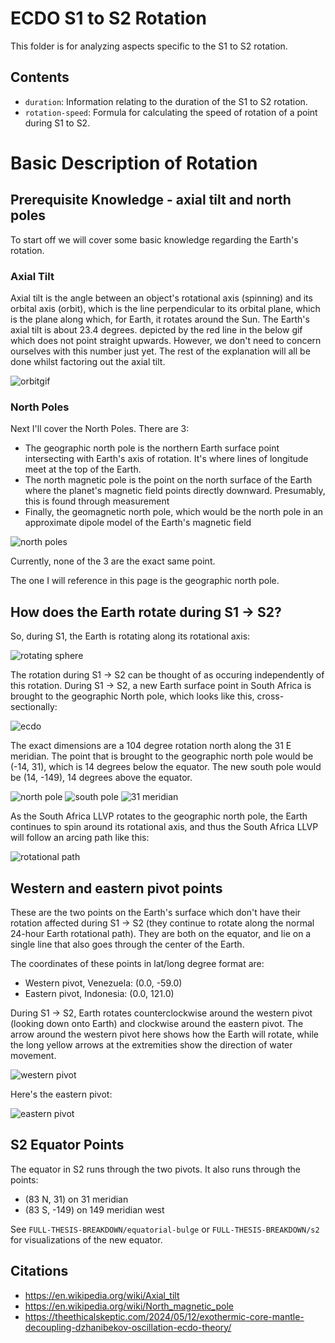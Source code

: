 # ECDO S1 to S2 Rotation

This folder is for analyzing aspects specific to the S1 to S2 rotation.

## Contents

- `duration`: Information relating to the duration of the S1 to S2 rotation.
- `rotation-speed`: Formula for calculating the speed of rotation of a point during S1 to S2.

# Basic Description of Rotation

## Prerequisite Knowledge - axial tilt and north poles

To start off we will cover some basic knowledge regarding the Earth's rotation.

### Axial Tilt

Axial tilt is the angle between an object's rotational axis (spinning) and its orbital axis (orbit), which is the line perpendicular to its orbital plane, which is the plane along which, for Earth, it rotates around the Sun. The Earth's axial tilt is about 23.4 degrees. depicted by the red line in the below gif which does not point straight upwards. However, we don't need to concern ourselves with this number just yet. The rest of the explanation will all be done whilst factoring out the axial tilt.

![orbitgif](img/earth-orbit.gif)

### North Poles

Next I'll cover the North Poles. There are 3:
- The geographic north pole is the northern Earth surface point intersecting with Earth's axis of rotation. It's where lines of longitude meet at the top of the Earth.
- The north magnetic pole is the point on the north surface of the Earth where the planet's magnetic field points directly downward. Presumably, this is found through measurement
- Finally, the geomagnetic north pole, which would be the north pole in an approximate dipole model of the Earth's magnetic field

![north poles](img/north-poles.png "north poles")

Currently, none of the 3 are the exact same point.

The one I will reference in this page is the geographic north pole.

## How does the Earth rotate during S1 -> S2?

So, during S1, the Earth is rotating along its rotational axis:

![rotating sphere](img/rotation.gif)

The rotation during S1 -> S2 can be thought of as occuring independently of this rotation. During S1 -> S2, a new Earth surface point in South Africa is brought to the geographic North pole, which looks like this, cross-sectionally:

![ecdo](img/ecdo-rotation.webp "ecdo")

The exact dimensions are a 104 degree rotation north along the 31 E meridian. The point that is brought to the geographic north pole would be (-14, 31), which is 14 degrees below the equator. The new south pole would be (14, -149), 14 degrees above the equator.

![north pole](img/north-pole.png "north pole")
![south pole](img/south-pole.png "south pole")
![31 meridian](img/31-meridian.webp "31 meridian")

As the South Africa LLVP rotates to the geographic north pole, the Earth continues to spin around its rotational axis, and thus the South Africa LLVP will follow an arcing path like this:

![rotational path](img/rotational-path.png "north pole rotation path")

## Western and eastern pivot points

These are the two points on the Earth's surface which don't have their rotation affected during S1 -> S2 (they continue to rotate along the normal 24-hour Earth rotational path). They are both on the equator, and lie on a single line that also goes through the center of the Earth.

The coordinates of these points in lat/long degree format are:
- Western pivot, Venezuela: (0.0, -59.0)
- Eastern pivot, Indonesia: (0.0, 121.0)

During S1 -> S2, Earth rotates counterclockwise around the western pivot (looking down onto Earth) and clockwise around the eastern pivot. The arrow around the western pivot here shows how the Earth will rotate, while the long yellow arrows at the extremities show the direction of water movement.

![western pivot](img/western-pivot.webp "western pivot")

Here's the eastern pivot:

![eastern pivot](img/eastern-pivot.png "eastern pivot")

## S2 Equator Points

The equator in S2 runs through the two pivots. It also runs through the points:
- (83 N, 31) on 31 meridian
- (83 S, -149) on 149 meridian west

See `FULL-THESIS-BREAKDOWN/equatorial-bulge` or `FULL-THESIS-BREAKDOWN/s2` for visualizations of the new equator.

## Citations

- https://en.wikipedia.org/wiki/Axial_tilt
- https://en.wikipedia.org/wiki/North_magnetic_pole
- https://theethicalskeptic.com/2024/05/12/exothermic-core-mantle-decoupling-dzhanibekov-oscillation-ecdo-theory/
